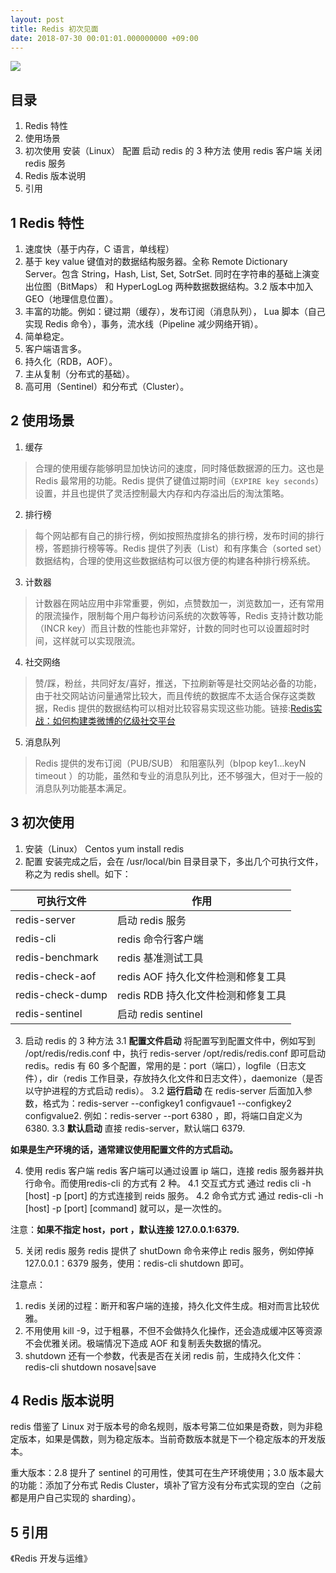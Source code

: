 ```yaml
---
layout: post
title: Redis 初次见面
date: 2018-07-30 00:01:01.000000000 +09:00
---
```

![](https://upload-images.jianshu.io/upload_images/4236553-9d23403b190123b4.png?imageMogr2/auto-orient/strip%7CimageView2/2/w/1240)

## 目录
1.  Redis 特性
2.  使用场景
3.  初次使用
  安装（Linux）
  配置
  启动 redis 的 3 种方法
  使用 redis 客户端
  关闭 redis 服务
4. Redis 版本说明
5. 引用

## 1 Redis 特性
1. 速度快（基于内存，C 语言，单线程）
2.  基于 key value 键值对的数据结构服务器。全称 Remote Dictionary Server。包含 String，Hash, List, Set, SotrSet. 同时在字符串的基础上演变出位图（BitMaps） 和 HyperLogLog 两种数据数据结构。3.2 版本中加入 GEO（地理信息位置）。
3. 丰富的功能。例如：键过期（缓存），发布订阅（消息队列）， Lua 脚本（自己实现 Redis 命令），事务，流水线（Pipeline 减少网络开销）。
4. 简单稳定。
5. 客户端语言多。
6. 持久化（RDB，AOF）。
7. 主从复制（分布式的基础）。
8. 高可用（Sentinel）和分布式（Cluster）。

## 2 使用场景

1. 缓存
> 合理的使用缓存能够明显加快访问的速度，同时降低数据源的压力。这也是 Redis 最常用的功能。Redis 提供了键值过期时间（`EXPIRE key seconds`）设置，并且也提供了灵活控制最大内存和内存溢出后的淘汰策略。

2. 排行榜
> 每个网站都有自己的排行榜，例如按照热度排名的排行榜，发布时间的排行榜，答题排行榜等等。Redis 提供了列表（List）和有序集合（sorted set）数据结构，合理的使用这些数据结构可以很方便的构建各种排行榜系统。

3. 计数器
> 计数器在网站应用中非常重要，例如，点赞数加一，浏览数加一，还有常用的限流操作，限制每个用户每秒访问系统的次数等等，Redis 支持计数功能（INCR key）而且计数的性能也非常好，计数的同时也可以设置超时时间，这样就可以实现限流。


4. 社交网络
> 赞/踩，粉丝，共同好友/喜好，推送，下拉刷新等是社交网站必备的功能，由于社交网站访问量通常比较大，而且传统的数据库不太适合保存这类数据，Redis 提供的数据结构可以相对比较容易实现这些功能。链接:[Redis实战：如何构建类微博的亿级社交平台](https://blog.csdn.net/younger_z/article/details/51692720)


5. 消息队列
> Redis 提供的发布订阅（PUB/SUB） 和阻塞队列（blpop key1...keyN timeout ）的功能，虽然和专业的消息队列比，还不够强大，但对于一般的消息队列功能基本满足。


## 3 初次使用

1. 安装（Linux）
   Centos yum install redis
2. 配置
  安装完成之后，会在 /usr/local/bin 目录目录下，多出几个可执行文件，称之为 redis shell。如下：

可执行文件 | 作用
---|---
 redis-server | 启动 redis 服务
redis-cli | redis 命令行客户端
redis-benchmark | redis 基准测试工具
redis-check-aof | redis AOF 持久化文件检测和修复工具
redis-check-dump | redis RDB 持久化文件检测和修复工具
redis-sentinel | 启动 redis sentinel


3. 启动 redis 的 3 种方法
3.1 **配置文件启动**
将配置写到配置文件中，例如写到 /opt/redis/redis.conf 中，执行 redis-server /opt/redis/redis.conf 即可启动 redis。redis 有 60 多个配置，常用的是：port（端口），logfile（日志文件），dir（redis 工作目录，存放持久化文件和日志文件），daemonize（是否以守护进程的方式启动 redis）。
3.2 **运行启动**
在 redis-server 后面加入参数，格式为：redis-server --configkey1 configvaue1 --configkey2 configvalue2. 例如：redis-server --port 6380 ，即，将端口自定义为 6380.
3.3 **默认启动**
直接 redis-server，默认端口 6379.

**如果是生产环境的话，通常建议使用配置文件的方式启动。**

4. 使用 redis 客户端
redis 客户端可以通过设置 ip 端口，连接 redis 服务器并执行命令。而使用redis-cli 的方式有 2 种。
4.1 交互式方式
通过 redis cli -h [host] -p [port] 的方式连接到 reids 服务。
4.2 命令式方式
通过 redis-cli -h [host] -p [port] [command] 就可以，是一次性的。

注意：**如果不指定 host，port ，默认连接 127.0.0.1:6379.**

5. 关闭 redis 服务
   redis 提供了 shutDown 命令来停止 redis 服务，例如停掉127.0.0.1：6379 服务，使用：redis-cli shutdown 即可。

注意点：
1. redis 关闭的过程：断开和客户端的连接，持久化文件生成。相对而言比较优雅。
2. 不用使用 kill -9，过于粗暴，不但不会做持久化操作，还会造成缓冲区等资源不会优雅关闭。极端情况下造成 AOF 和复制丢失数据的情况。
3. shutdown 还有一个参数，代表是否在关闭 redis 前，生成持久化文件：
redis-cli shutdown nosave|save

## 4 Redis 版本说明
redis 借鉴了 Linux 对于版本号的命名规则，版本号第二位如果是奇数，则为非稳定版本，如果是偶数，则为稳定版本。当前奇数版本就是下一个稳定版本的开发版本。

重大版本：2.8 提升了 sentinel 的可用性，使其可在生产环境使用；3.0 版本最大的功能：添加了分布式 Redis Cluster，填补了官方没有分布式实现的空白（之前都是用户自己实现的 sharding）。


## 5 引用

《Redis 开发与运维》























